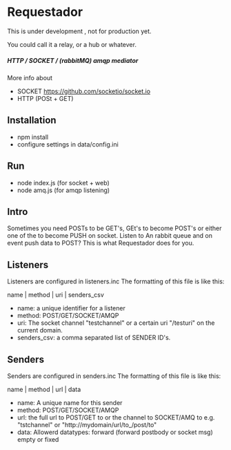 # Requestador #
This is under development , not for production yet.


You could call it a relay, or a hub or whatever.
##### HTTP / SOCKET / (rabbitMQ) amqp mediator #####

More info about
* SOCKET https://github.com/socketio/socket.io
* HTTP (POSt + GET)


## Installation ##
* npm install
* configure settings in data/config.ini

## Run ##
* node index.js (for socket + web)
* node amq.js (for amqp listening)

## Intro ##
Sometimes you need POSTs to be GET's, GEt's to become POST's or
either one of the to become PUSH on socket.
Listen to An rabbit queue and on event push data to POST?
This is what Requestador does for you.

## Listeners ##
Listeners are configured in listeners.inc
The formatting of this file is like this:

name | method | uri | senders_csv

* name: a unique identifier for a listener
* method:  POST/GET/SOCKET/AMQP
* uri: The socket channel "testchannel" or a certain uri "/testuri" on the current domain.
* senders_csv: a comma separated list of SENDER ID's.

## Senders ##
Senders are configured in senders.inc
The formatting of this file is like this:

name | method | url | data
* name: A unique name for this sender
* method: POST/GET/SOCKET/AMQP
* url: the full url to POST/GET to or the channel to SOCKET/AMQ to
e.g. "tstchannel" or "http://mydomain/url/to_/post/to"
* data: Allowerd datatypes: forward (forward postbody or socket msg) empty or fixed
